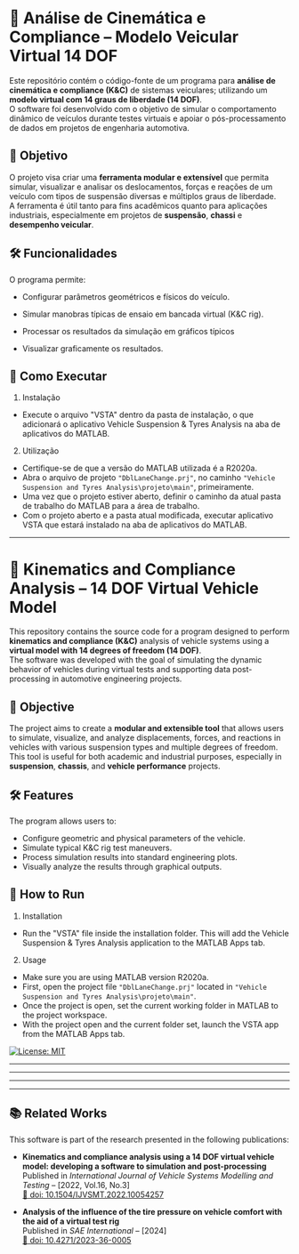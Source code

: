 # 🚗 Análise de Cinemática e Compliance – Modelo Veicular Virtual 14 DOF 

Este repositório contém o código-fonte de um programa para **análise de cinemática e compliance (K&C)** de sistemas veiculares; utilizando um **modelo virtual com 14 graus de liberdade (14 DOF)**.   
O software foi desenvolvido com o objetivo de simular o comportamento dinâmico de veículos durante testes virtuais e apoiar o pós-processamento de dados em projetos de engenharia automotiva.

## 🎯 Objetivo

O projeto visa criar uma **ferramenta modular e extensível** que permita simular, visualizar e analisar os deslocamentos, forças e reações de um veículo com tipos de suspensão diversas e múltiplos graus de liberdade.   
A ferramenta é útil tanto para fins acadêmicos quanto para aplicações industriais, especialmente em projetos de **suspensão**, **chassi** e **desempenho veicular**.

## 🛠️ Funcionalidades

O programa permite:
- Configurar parâmetros geométricos e físicos do veículo. 

- Simular manobras típicas de ensaio em bancada virtual (K&C rig).
- Processar os resultados da simulação em gráficos típicos 
- Visualizar graficamente os resultados.

## 🚀 Como Executar

1. Instalação 
- Execute o arquivo "VSTA" dentro da pasta de instalação, o que adicionará o aplicativo Vehicle Suspension & Tyres Analysis na aba de aplicativos do MATLAB.

2. Utilização 
- Certifique-se de que a versão do MATLAB utilizada é a R2020a.
- Abra o arquivo de projeto `"DblLaneChange.prj"`, no caminho `"Vehicle Suspension and Tyres Analysis\projeto\main"`, primeiramente.
- Uma vez que o projeto estiver aberto, definir o caminho da atual pasta de trabalho do MATLAB para a área de trabalho.
- Com o projeto aberto e a pasta atual modificada, executar aplicativo VSTA que estará instalado na aba de aplicativos do MATLAB.

--------------------------------------------------------------------------------------------------------

# 🚗 Kinematics and Compliance Analysis – 14 DOF Virtual Vehicle Model

This repository contains the source code for a program designed to perform **kinematics and compliance (K&C)** analysis of vehicle systems using a **virtual model with 14 degrees of freedom (14 DOF)**.  
The software was developed with the goal of simulating the dynamic behavior of vehicles during virtual tests and supporting data post-processing in automotive engineering projects.

## 🎯 Objective

The project aims to create a **modular and extensible tool** that allows users to simulate, visualize, and analyze displacements, forces, and reactions in vehicles with various suspension types and multiple degrees of freedom.  
This tool is useful for both academic and industrial purposes, especially in **suspension**, **chassis**, and **vehicle performance** projects.

## 🛠️ Features

The program allows users to:
- Configure geometric and physical parameters of the vehicle.
- Simulate typical K&C rig test maneuvers.
- Process simulation results into standard engineering plots.
- Visually analyze the results through graphical outputs.

## 🚀 How to Run

1. Installation
- Run the "VSTA" file inside the installation folder. This will add the Vehicle Suspension & Tyres Analysis application to the MATLAB Apps tab.

2. Usage
- Make sure you are using MATLAB version R2020a.
- First, open the project file `"DblLaneChange.prj"` located in `"Vehicle Suspension and Tyres Analysis\projeto\main"`.
- Once the project is open, set the current working folder in MATLAB to the project workspace.
- With the project open and the current folder set, launch the VSTA app from the MATLAB Apps tab.

[![License: MIT](https://img.shields.io/badge/License-MIT-blue.svg)](LICENSE)

--------------------------------------------------------------------------------------------------------
--------------------------------------------------------------------------------------------------------
--------------------------------------------------------------------------------------------------------
--------------------------------------------------------------------------------------------------------

## 📚 Related Works

This software is part of the research presented in the following publications:

- **Kinematics and compliance analysis using a 14 DOF virtual vehicle model: developing a software to simulation and post-processing**  
  Published in *International Journal of Vehicle Systems Modelling and Testing* – [2022, Vol.16, No.3]  
  [🔗 doi: 10.1504/IJVSMT.2022.10054257](http://dx.doi.org/10.1504/IJVSMT.2022.10054257)

- **Analysis of the influence of the tire pressure on vehicle comfort with the aid of a virtual test rig**  
  Published in *SAE International* – [2024]  
  [🔗 doi: 10.4271/2023-36-0005](http://dx.doi.org/10.4271/2023-36-0005)
